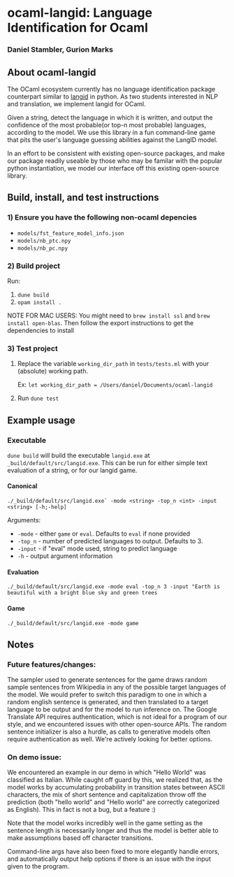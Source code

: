 # ocaml-langid: Language Identification for Ocaml

### Daniel Stambler, Gurion Marks

## About ocaml-langid

The OCaml ecosystem currently has no language identification package counterpart similar to [langid](https://github.com/saffsd/langid.py) in python. As two students interested in NLP and translation, we implement langid for OCaml. 

Given a string, detect the language in which it is written, and output the confidence of the most probable(or top-n most probable) languages, according to the model. 
We use this library in a fun command-line game that pits the user's language guessing abilities against the LangID model.

In an effort to be consistent with existing open-source packages, and make our package readily useable by those who may be familar with the popular python instantiation, we model our interface off this existing open-source library.

## Build, install, and test instructions

### 1) Ensure you have the following non-ocaml depencies
* `models/fst_feature_model_info.json`
* `models/nb_ptc.npy`
* `models/nb_pc.npy`

### 2) Build project
Run:
1) `dune build`
2) `opam install .`

NOTE FOR MAC USERS: You might need to `brew install ssl` and `brew install open-blas`. Then follow the export instructions to get the dependencies to install

### 3) Test project
1) Replace the variable `working_dir_path` in `tests/tests.ml` with your (absolute) working path.

    Ex: `let working_dir_path = /Users/daniel/Documents/ocaml-langid`

2) Run `dune test`

## Example usage
### Executable
`dune build` will build the executable `langid.exe` at `_build/default/src/langid.exe`. This can be run for either simple text evaluation of a string, or for our langid game.

#### Canonical
```./_build/default/src/langid.exe` -mode <string> -top_n <int> -input <string> [-h;-help]```

Arguments:
* `-mode` - either `game` or `eval`. Defaults to `eval` if none provided
* `-top_n` - number of predicted languages to output. Defaults to 3.
* `-input` - if "eval" mode used, string to predict language
* `-h` - output argument information

#### Evaluation
```./_build/default/src/langid.exe -mode eval -top_n 3 -input "Earth is beautiful with a bright blue sky and green trees```

#### Game
```./_build/default/src/langid.exe -mode game```

## Notes

### Future features/changes:
The sampler used to generate sentences for the game draws random sample sentences from Wikipedia in any of the possible target languages of the model. We would prefer to switch this paradigm to one in which a random english sentence is generated, and then translated to a target language to be output and for the model to run inference on. The Google Translate API requires authentication, which is not ideal for a program of our style, and we encountered issues with other open-source APIs. The random sentence initializer is also a hurdle, as calls to generative models often require authentication as well. We're actively looking for better options.

### On demo issue:
We encountered an example in our demo in which "Hello World" was classified as Italian. While caught off guard by this, we realized that, as the model works by accumulating probability in transition states between ASCII characters, the mix of short sentence and capitalization throw off the prediction (both "hello world" and "Hello world" are correctly categorized as English). This in fact is not a bug, but a feature :)

Note that the model works incredibly well in the game setting as the sentence length is necessarily longer and thus the model is better able to make assumptions based off character transitions.

Command-line args have also been fixed to more elegantly handle errors, and automatically output help options if there is an issue with the input given to the program.